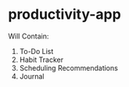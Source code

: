 # productivity-app
Will Contain:
1. To-Do List
2. Habit Tracker
3. Scheduling Recommendations
4. Journal
